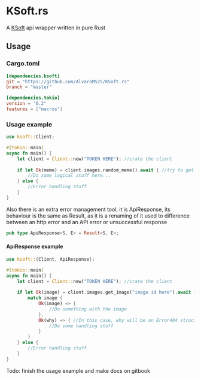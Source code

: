 # KSoft.rs

A [KSoft](https://api.ksoft.si/) api wrapper written in pure Rust

## Usage

### Cargo.toml
```toml
[dependencies.ksoft]
git = "https://github.com/AlvaroMS25/KSoft.rs"
branch = "master"

[dependencies.tokio]
version = "0.2"
features = ["macros"]
```

### Usage example
```rust
use ksoft::Client;

#[tokio::main]
async fn main() {
    let client = Client::new("TOKEN HERE"); //crate the client
    
    if let Ok(meme) = client.images.random_meme().await { //try to get a random meme handling the possible error
        //Do some logical stuff here...
    } else {
        //Error handling stuff
    }
}
```

Also there is an extra error management tool, it is ApiResponse, its behaviour is the same as Result,
as it is a renaming of it used to difference between an http error and an API error or unsuccessful response

```rust
pub type ApiResponse<S, E> = Result<S, E>;
```

#### ApiResponse example
```rust
use ksoft::{Client, ApiResponse};

#[tokio::main]
async fn main() {
    let client = Client::new("TOKEN HERE"); //crate the client
    
    if let Ok(image) = client.images.get_image("image id here").await { //image var will be ApiResponse<Image, Error404>
        match image {
            Ok(image) => {
                //Do something with the image
            },
            Ok(why) => { //In this case, why will be an Error404 struct
                //Do some handling stuff
            }
        }
    } else {
        //Error handling stuff
    }
}
```

Todo: finish the usage example and make docs on gitbook